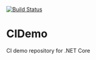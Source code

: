 [![Build Status](https://travis-ci.org/Drag13/CIDemo.svg?branch=master)](https://travis-ci.org/Drag13/CIDemo)

# CIDemo
CI demo repository for .NET Core
